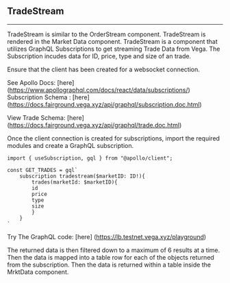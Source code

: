 ## TradeStream
--------------
TradeStream is similar to the OrderStream component. TradeStream is rendered in the Market Data component. TradeStream is a component that utilizes GraphQL Subscriptions to get streaming Trade Data from Vega. 
The Subscription incudes data for ID, price, type and size of an trade. 

Ensure that the client has been created for a websocket connection.

See Apollo Docs: [here] (https://www.apollographql.com/docs/react/data/subscriptions/)
Subscription Schema : [here] (https://docs.fairground.vega.xyz/api/graphql/subscription.doc.html)

View Trade Schema: [here] (https://docs.fairground.vega.xyz/api/graphql/trade.doc.html)


Once the client connection is created for subscriptions, import the required modules and create a GraphQL subscription.
```
import { useSubscription, gql } from "@apollo/client";

const GET_TRADES = gql`
    subscription tradestream($marketID: ID!){
        trades(marketId: $marketID){
        id
        price
        type
        size
        }
    }
`
```
Try The GraphQL code: [here] (https://lb.testnet.vega.xyz/playground)

The returned data is then filtered down to a maximum of 6 results at a time. Then the data is mapped into a table row for each of the objects returned from the subscription. Then the data is returned within a table inside the MrktData component.
